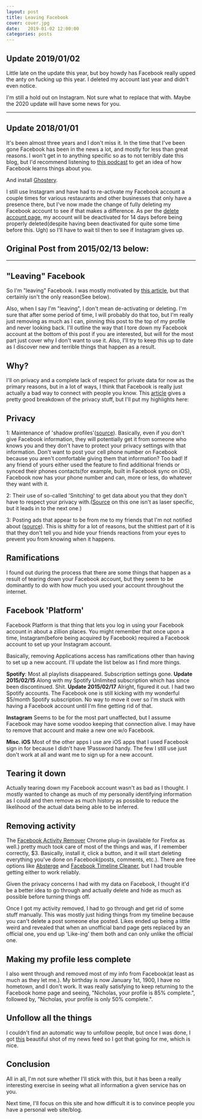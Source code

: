 ```yaml
---
layout: post
title: Leaving Facebook
cover: cover.jpg
date:   2019-01-02 12:00:00
categories: posts
---
```

## Update 2019/01/02

Little late on the update this year, but boy howdy has Facebook really upped the anty on fucking up this year.  I deleted my account last year and didn't even notice.

I'm still a hold out on Instagram.  Not sure what to replace that with.  Maybe the 2020 update will have some news for you.


---
## Update 2018/01/01

It's been almost three years and I don't miss it.  In the time that I've been gone Facebook has been in the news a lot, and mostly for less than great reasons.  I won't get in to anything specific so as to not terribly date this blog, but I'd recommend listening to [this podcast](https://www.google.com/url?sa=t&rct=j&q=&esrc=s&source=web&cd=1&cad=rja&uact=8&ved=0ahUKEwixyKnsvLjYAhUQ42MKHZG5AZkQFggpMAA&url=https%3A%2F%2Fgimletmedia.com%2Fepisode%2F109-facebook-spying%2F&usg=AOvVaw0G1Ekg8p_DWLbD2jE3knCH) to get an idea of how Facebook learns things about you.

And install [Ghostery](https://www.ghostery.com/).

I still use Instagram and have had to re-activate my Facebook account a couple times for various restaurants and other businesses that only have a presence there, but I've now made the change of fully deleting my Facebook account to see if that makes a difference.  As per the [delete account page](https://www.facebook.com/help/delete_account), my account will be deactivated for 14 days before being properly deleted(despite having been deactivated for quite some time before this.  Ugh) so I'll have to wait til then to see if Instagram gives up.


## Original Post from 2015/02/13 below:
---


## "Leaving" Facebook

So I'm "leaving" Facebook.  I was mostly motivated by [this article](http://saintsal.com/facebook/), but that certainly isn't the only reason(See below).

Also, when I say I'm "leaving", I don't mean de-activating or deleting.  I'm sure that after some period of time, I will probably do that too, but I'm really just removing as much as I can, pinning this post to the top of my profile and never looking back.  I'll outline the way that I tore down my Facebook account at the bottom of this post if you are interested, but will for the most part just cover why I don't want to use it.  Also, I'll try to keep this up to date as I discover new and terrible things that happen as a result.

## Why?

I'll on privacy and a complete lack of respect for private data for now as the primary reasons, but in a lot of ways, I think that Facebook is really just actually a bad way to connect with people you know.  This [article](http://saintsal.com/facebook/) gives a pretty good breakdown of the privacy stuff, but I'll put my highlights here:

## Privacy

1: Maintenance of 'shadow profiles'([source](http://www.digitaltrends.com/social-media/what-exactly-is-a-facebook-shadow-profile/)).  Basically, even if you don't give Facebook information, they will potentially get it from someone who knows you and they don't have to protect your privacy settings with that information.  Don't want to post your cell phone number on Facebook because you aren't comfortable giving them that information?  Too bad!  If any friend of yours either used the feature to find additional friends or synced their phones contacts(for example, built in Facebook sync on iOS), Facebook now has your phone number and can, more or less, do whatever they want with it.

2: Their use of so-called 'Snitching' to get data about you that they don't have to respect your privacy with.([Source](http://www.digitaltrends.com/social-media/facebook-snitch-on-friends-that-arent-using-real-names/) on this one isn't as laser specific, but it leads in to the next one.)

3: Posting ads that appear to be from me to my friends that I'm not notified about ([source](http://www.forbes.com/sites/anthonykosner/2013/01/21/facebook-is-recycling-your-likes-to-promote-stories-youve-never-seen-to-all-your-friends/)).  This is shitty for a lot of reasons, but the shittiest part of it is that they don't tell you and hide your friends reactions from your eyes to prevent you from knowing when it happens.


## Ramifications
I found out during the process that there are some things that happen as a result of tearing down your Facebook account, but they seem to be dominantly to do with how much you used your account throughout the internet.

## Facebook 'Platform'
Facebook Platform is that thing that lets you log in using your Facebook account in about a zillion places.  You might remember that once upon a time, Instagram(before being acquired by Facebook) required a Facebook account to set up your Instagram account.

Basically, removing Applications access has ramifications other than having to set up a new account.  I'll update the list below as I find more things.

**Spotify**: Most all playlists disappeared.  Subscription settings gone.  **Update 2015/02/15** Along with my Spotify Unlimited subscription which has since been discontinued.  Shit. **Update 2015/02/17** Alright, figured it out.  I had two Spotify accounts.  The Facebook one is still kicking with my wonderful $5/month Spotify subscription.  No way to move it over so I'm stuck with having a Facebook account until I'm fine getting rid of that.

**Instagram** Seems to be for the most part unaffected, but I assume Facebook may have some voodoo keeping that connection alive.  I may have to remove that account and make a new one w/o Facebook.

**Misc. iOS** Most of the other apps I use are iOS apps that I used Facebook sign in for because I didn't have 1Password handy.  The few I still use just don't work at all and want me to sign up for a new account.


## Tearing it down
Actually tearing down my Facebook account wasn't as bad as I thought.  I mostly wanted to change as much of my personally identifying information as I could and then remove as much history as possible to reduce the likelihood of the actual data being able to be inferred.

## Removing activity
The [Facebook Activity Remover](http://activityremover.com/) Chrome plug-in (available for Firefox as well.) pretty much took care of most of the things and was, if I remember correctly, $3.  Basically, install it, click a button, and it will start deleting everything you've done on Facebook(posts, comments, etc.).  There are free options like [Absterge](http://userscripts-mirror.org/scripts/show/122073) and [Facebook Timeline Cleaner](http://userscripts-mirror.org/scripts/show/151426), but I had trouble getting either to work reliably.

Given the privacy concerns I had with my data on Facebook, I thought it'd be a better idea to go through and actually delete and hide as much as possible before turning things off.

Once I got my activity removed, I had to go through and get rid of some stuff manually.  This was mostly just hiding things from my timeline because you can't delete a post someone else posted.  Likes ended up being a little weird and revealed that when an unofficial band page gets replaced by an official one, you end up 'Like-ing' them both and can only unlike the official one.

## Making my profile less complete
I also went through and removed most of my info from Facebook(at least as much as they let me.).  My birthday is now January 1st, 1900, I have no hometown, and I don't work.  It was really satisfying to keep returning to the Facebook home page and seeing, "Nicholas, your profile is 85% complete.", followed by, "Nicholas, your profile is only 50% complete.".

## Unfollow all the things
I couldn't find an automatic way to unfollow people, but once I was done, I got [this](https://s3.amazonaws.com/f.cl.ly/items/3B2o1p283y270k050y0Z/noposts.png) beautiful shot of my news feed so I got that going for me, which is nice.


## Conclusion
All in all, I'm not sure whether I'll stick with this, but it has been a really interesting exercise in seeing what all information a given service has on you.

Next time, I'll focus on this site and how difficult it is to convince people you have a personal web site/blog.
